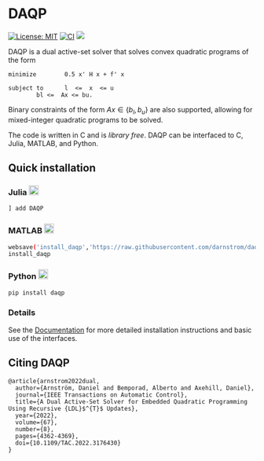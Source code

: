  
# DAQP
[![License: MIT](https://img.shields.io/badge/License-MIT-yellow.svg)](https://opensource.org/licenses/MIT)
[![CI](https://github.com/darnstrom/daqp/workflows/CI/badge.svg)](https://github.com/darnstrom/daqp/actions)
[![](https://img.shields.io/badge/docs-online-brightgreen)](https://darnstrom.github.io/daqp)

DAQP is a dual active-set solver that solves convex quadratic programs of the form
```
minimize        0.5 x' H x + f' x

subject to      l  <=  x  <= u
		bl <=  Ax <= bu.
```
Binary constraints of the form $A x \in \lbrace b_l, b_u \rbrace$ are also supported, allowing for mixed-integer quadratic programs to be solved.

The code is written in C and is *library free*. DAQP can be interfaced to C, Julia, MATLAB, and Python. 

## Quick installation

### Julia  <img src="https://cdn.jsdelivr.net/gh/devicons/devicon/icons/julia/julia-original.svg" height="20"/>
```bash
] add DAQP
```

### MATLAB  <img src="https://cdn.jsdelivr.net/gh/devicons/devicon/icons/matlab/matlab-original.svg" height="20"/> 
```bash
websave('install_daqp','https://raw.githubusercontent.com/darnstrom/daqp/master/interfaces/daqp-matlab/install_daqp.m')
install_daqp
```

### Python  <img src="https://cdn.jsdelivr.net/gh/devicons/devicon/icons/python/python-original.svg" height="20" />
```bash
pip install daqp
```

### Details 
See the [Documentation](https://darnstrom.github.io/daqp/start) for more detailed installation instructions and basic use of the interfaces. 

## Citing DAQP
```
@article{arnstrom2022dual,
  author={Arnström, Daniel and Bemporad, Alberto and Axehill, Daniel},
  journal={IEEE Transactions on Automatic Control},
  title={A Dual Active-Set Solver for Embedded Quadratic Programming Using Recursive {LDL}$^{T}$ Updates},
  year={2022},
  volume={67},
  number={8},
  pages={4362-4369},
  doi={10.1109/TAC.2022.3176430}
}
```
